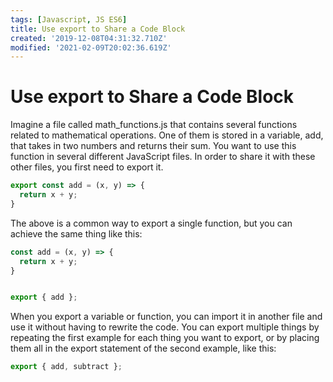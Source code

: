 ```yaml
---
tags: [Javascript, JS ES6]
title: Use export to Share a Code Block
created: '2019-12-08T04:31:32.710Z'
modified: '2021-02-09T20:02:36.619Z'
---
```


Use export to Share a Code Block
================================

Imagine a file called math_functions.js that contains several functions related to mathematical operations. One of them is stored in a variable, add, that takes in two numbers and returns their sum. You want to use this function in several different JavaScript files. In order to share it with these other files, you first need to export it.
``` javascript
export const add = (x, y) => {
  return x + y;
}

```
The above is a common way to export a single function, but you can achieve the same thing like this:
``` javascript
const add = (x, y) => {
  return x + y;
}


export { add };
```

When you export a variable or function, you can import it in another file and use it without having to rewrite the code. You can export multiple things by repeating the first example for each thing you want to export, or by placing them all in the export statement of the second example, like this:
``` javascript
export { add, subtract };
```
